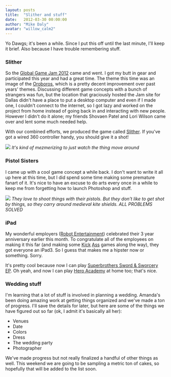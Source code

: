 ```yaml
---
layout: posts
title:  "Slither and stuff"
date:   2012-03-30 00:00:00
author: "Mike Daly"
avatar: "willow_calm2"
---
```

Yo Dawgs; it's been a while. Since I put this off until the last minute, I'll keep it brief. Also because I have trouble remembering stuff.

### Slither

So the [Global Game Jam 2012](http://globalgamejam.org/) came and went. I got my butt in gear and participated this year and had a great time. The theme this time was an image of the [Oroboros](http://en.wikipedia.org/wiki/Oroboros), which is a pretty decent improvement over past years' themes. Discussing different game concepts with a bunch of strangers was fun, but the location that graciously hosted the Jam site for Dallas didn't have a place to put a desktop computer and even if I made one, I couldn't connect to the internet, so I got lazy and worked on the project from home instead of going back in and interacting with new people. However I didn't do it alone; my friends Shovaen Patel and Lori Wilson came over and lent some much needed help.

With our combined efforts, we produced the game called [Slither](/games/slither.html). If you've got a wired 360 controller handy, you should give it a shot!

![](https://content.duelingmonkeys.com/filespace/mike/slither_512.jpg)
_It's kind of mezmerizing to just watch the thing move around_

### Pistol Sisters

I came up with a cool game concept a while back. I don't want to write it all up here at this time, but I did spend some time making some premature fanart of it. It's nice to have an excuse to do arts every once in a while to keep me from forgetting how to launch Photoshop and stuff.

![](https://content.duelingmonkeys.com/filespace/mike/pistolsisters_512.png)
_They love to shoot things with their pistols. But they don't like to get shot by things, so they carry around medieval kite shields. ALL PROBLEMS SOLVED_

### iPad

My wonderful employers ([Robot Entertainment](http://www.robotentertainment.com/)) celebrated their 3 year anniversary earlier this month. To congratulate all of the employees on making it this far (and making some [Kick](http://www.robotentertainment.com/games/orcsmustdie) [Ass](http://www.robotentertainment.com/games/heroacademy) games along the way), they got everyone an iPad3. So I guess that makes me a hipster now or something. Sorry.

It's pretty cool because now I can play [Superbrothers Sword &amp; Sworcery EP](http://www.swordandsworcery.com/). Oh yeah, and now I can play [Hero Academy](http://www.robotentertainment.com/games/heroacademy) at home too; that's nice.

### Wedding stuff

I'm learning that a lot of stuff is involved in planning a wedding. Amanda's been doing amazing work at getting things organized and we've made a ton of progress. I'll save the details for later, but here are some of the things we have figured out so far (ok, I admit it's basically all her):

* Venues
* Date
* Colors
* Dress
* The wedding party
* Photographer

We've made progress but not really finalized a handful of other things as well. This weekend we are going to be sampling a metric ton of cakes, so hopefully that will be added to the list soon.
